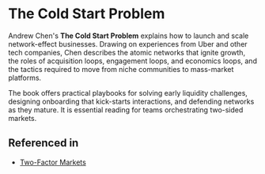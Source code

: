 # The Cold Start Problem

Andrew Chen's **The Cold Start Problem** explains how to launch and scale network-effect businesses. Drawing on experiences from Uber and other tech companies, Chen describes the atomic networks that ignite growth, the roles of acquisition loops, engagement loops, and economics loops, and the tactics required to move from niche communities to mass-market platforms.

The book offers practical playbooks for solving early liquidity challenges, designing onboarding that kick-starts interactions, and defending networks as they mature. It is essential reading for teams orchestrating two-sided markets.

## Referenced in

- [Two-Factor Markets](/strategies/ecosystem/two-factor-markets)
